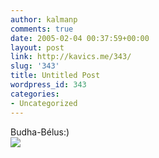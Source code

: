 ```yaml
---
author: kalmanp
comments: true
date: 2005-02-04 00:37:59+00:00
layout: post
link: http://kavics.me/343/
slug: '343'
title: Untitled Post
wordpress_id: 343
categories:
- Uncategorized
---
```


Budha-Bélus:)  
![](http://kavics.freeblog.hu/Files/bella.JPG)
